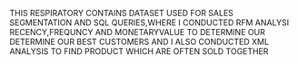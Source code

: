 THIS RESPIRATORY CONTAINS DATASET USED FOR SALES SEGMENTATION AND SQL QUERIES,WHERE I CONDUCTED RFM
ANALYSI RECENCY,FREQUNCY AND MONETARYVALUE TO DETERMINE OUR DETERMINE OUR BEST CUSTOMERS AND I ALSO 
CONDUCTED XML ANALYSIS TO FIND PRODUCT WHICH ARE OFTEN SOLD TOGETHER 
